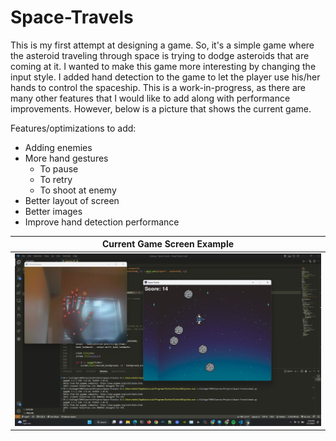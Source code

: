# Space-Travels

This is my first attempt at designing a game. So, it's a simple game where the asteroid traveling through space is trying to dodge asteroids that are coming at it. I wanted to make this game more interesting by changing the input style. I added hand detection to the game to let the player use his/her hands to control the spaceship. This is a work-in-progress, as there are many other features that I would like to add along with performance improvements. However, below is a picture that shows the current game.

Features/optimizations to add:
- Adding enemies
- More hand gestures
  - To pause
  - To retry
  - To shoot at enemy
- Better layout of screen
- Better images
- Improve hand detection performance


| **Current Game Screen Example** |
| --------|
| <img src="https://github.com/MohithJ249/Space-Travels/blob/main/current-game.jpg"> |
